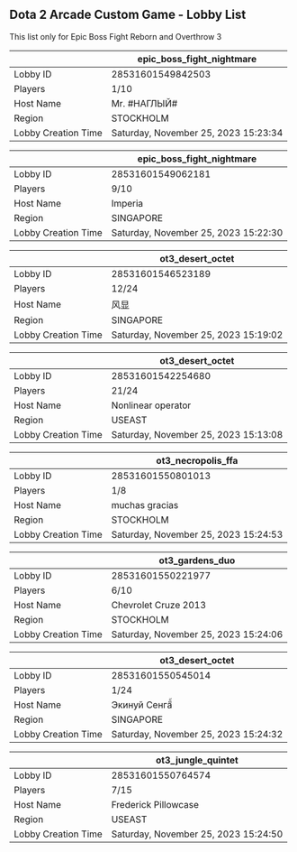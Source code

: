 ## Dota 2 Arcade Custom Game - Lobby List

This list only for Epic Boss Fight Reborn and Overthrow 3

|  | epic_boss_fight_nightmare |
| ------ | ------ |
| Lobby ID | 28531601549842503 |
| Players | 1/10 |
| Host Name | Mr. #НАГЛЫЙ# |
| Region | STOCKHOLM |
| Lobby Creation Time | Saturday, November 25, 2023 15:23:34 |


|  | epic_boss_fight_nightmare |
| ------ | ------ |
| Lobby ID | 28531601549062181 |
| Players | 9/10 |
| Host Name | Imperia |
| Region | SINGAPORE |
| Lobby Creation Time | Saturday, November 25, 2023 15:22:30 |


|  | ot3_desert_octet |
| ------ | ------ |
| Lobby ID | 28531601546523189 |
| Players | 12/24 |
| Host Name | 风显 |
| Region | SINGAPORE |
| Lobby Creation Time | Saturday, November 25, 2023 15:19:02 |


|  | ot3_desert_octet |
| ------ | ------ |
| Lobby ID | 28531601542254680 |
| Players | 21/24 |
| Host Name | Nonlinear operator |
| Region | USEAST |
| Lobby Creation Time | Saturday, November 25, 2023 15:13:08 |


|  | ot3_necropolis_ffa |
| ------ | ------ |
| Lobby ID | 28531601550801013 |
| Players | 1/8 |
| Host Name | muchas gracias |
| Region | STOCKHOLM |
| Lobby Creation Time | Saturday, November 25, 2023 15:24:53 |


|  | ot3_gardens_duo |
| ------ | ------ |
| Lobby ID | 28531601550221977 |
| Players | 6/10 |
| Host Name | Chevrolet Cruze 2013 |
| Region | STOCKHOLM |
| Lobby Creation Time | Saturday, November 25, 2023 15:24:06 |


|  | ot3_desert_octet |
| ------ | ------ |
| Lobby ID | 28531601550545014 |
| Players | 1/24 |
| Host Name | Экинуй Сенгаี้ |
| Region | SINGAPORE |
| Lobby Creation Time | Saturday, November 25, 2023 15:24:32 |


|  | ot3_jungle_quintet |
| ------ | ------ |
| Lobby ID | 28531601550764574 |
| Players | 7/15 |
| Host Name | Frederick Pillowcase |
| Region | USEAST |
| Lobby Creation Time | Saturday, November 25, 2023 15:24:50 |


